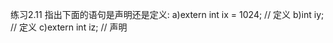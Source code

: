 练习2.11 指出下面的语句是声明还是定义:
a)extern int ix = 1024;  // 定义
b)int iy;                // 定义
c)extern int iz;         // 声明